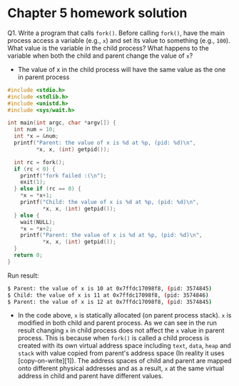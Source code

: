 # Chapter 5 homework solution

Q1. Write a program that calls `fork()`. Before calling `fork()`, have the main
process access a variable (e.g., `x`) and set its value to something (e.g., `100`).
What value is the variable in the child process? What happens to the variable when both
the child and parent change the value of `x`?

* The value of x in the child process will have the same value as the one in parent
  process

```c
#include <stdio.h>
#include <stdlib.h>
#include <unistd.h>
#include <sys/wait.h>

int main(int argc, char *argv[]) {
  int num = 10;
  int *x = &num;
  printf("Parent: the value of x is %d at %p, (pid: %d)\n",
         *x, x, (int) getpid());

  int rc = fork();
  if (rc < 0) {
    printf("fork failed :(\n");
    exit(1);
  } else if (rc == 0) {
    *x = *x+1;
    printf("Child: the value of x is %d at %p, (pid: %d)\n",
           *x, x, (int) getpid());
  } else {
    wait(NULL);
    *x = *x+2;
    printf("Parent: the value of x is %d at %p, (pid: %d)\n",
           *x, x, (int) getpid());
  }
  return 0;
}
```
Run result:
```sh
$ Parent: the value of x is 10 at 0x7ffdc17098f8, (pid: 3574845)
$ Child: the value of x is 11 at 0x7ffdc17098f8, (pid: 3574846)
$ Parent: the value of x is 12 at 0x7ffdc17098f8, (pid: 3574845)
```


* In the code above, `x` is statically allocated (on parent process stack). `x` is
  modified in both child and parent process. As we can see in the run result
  changing `x` in child process does not affect the `x` value in parent process.
  This is because when `fork()` is called a child process is created with its own
  virtual address space including `text`, `data`, `heap` and `stack` with value
  copied from parent's address space (In reality it uses [copy-on-write][1]). The
  address spaces of child and parent are mapped onto different physical addresses
  and as a result, `x` at the same virtual address in child and parent have
  different values.
